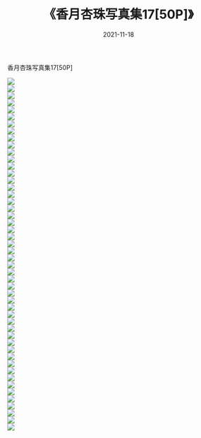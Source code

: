 ﻿---
layout: post
title:  《香月杏珠写真集17[50P]》
date:   2021-11-18
img: http://img.660000.xyz/Sharelink/性感/2021/香月杏珠写真集17[50P]/000.jpg
categories: [美女, 清纯, 唯美]
---

香月杏珠写真集17[50P]

  ![](http://img.660000.xyz/Sharelink/性感/2021/香月杏珠写真集17[50P]/001.jpg) <br> ![](http://img.660000.xyz/Sharelink/性感/2021/香月杏珠写真集17[50P]/002.jpg) <br> ![](http://img.660000.xyz/Sharelink/性感/2021/香月杏珠写真集17[50P]/003.jpg) <br> ![](http://img.660000.xyz/Sharelink/性感/2021/香月杏珠写真集17[50P]/004.jpg) <br> ![](http://img.660000.xyz/Sharelink/性感/2021/香月杏珠写真集17[50P]/005.jpg) <br> ![](http://img.660000.xyz/Sharelink/性感/2021/香月杏珠写真集17[50P]/006.jpg) <br> ![](http://img.660000.xyz/Sharelink/性感/2021/香月杏珠写真集17[50P]/007.jpg) <br> ![](http://img.660000.xyz/Sharelink/性感/2021/香月杏珠写真集17[50P]/008.jpg) <br> ![](http://img.660000.xyz/Sharelink/性感/2021/香月杏珠写真集17[50P]/009.jpg) <br> ![](http://img.660000.xyz/Sharelink/性感/2021/香月杏珠写真集17[50P]/010.jpg) <br> ![](http://img.660000.xyz/Sharelink/性感/2021/香月杏珠写真集17[50P]/011.jpg) <br> ![](http://img.660000.xyz/Sharelink/性感/2021/香月杏珠写真集17[50P]/012.jpg) <br> ![](http://img.660000.xyz/Sharelink/性感/2021/香月杏珠写真集17[50P]/013.jpg) <br> ![](http://img.660000.xyz/Sharelink/性感/2021/香月杏珠写真集17[50P]/014.jpg) <br> ![](http://img.660000.xyz/Sharelink/性感/2021/香月杏珠写真集17[50P]/015.jpg) <br> ![](http://img.660000.xyz/Sharelink/性感/2021/香月杏珠写真集17[50P]/016.jpg) <br> ![](http://img.660000.xyz/Sharelink/性感/2021/香月杏珠写真集17[50P]/017.jpg) <br> ![](http://img.660000.xyz/Sharelink/性感/2021/香月杏珠写真集17[50P]/018.jpg) <br> ![](http://img.660000.xyz/Sharelink/性感/2021/香月杏珠写真集17[50P]/019.jpg) <br> ![](http://img.660000.xyz/Sharelink/性感/2021/香月杏珠写真集17[50P]/020.jpg) <br> ![](http://img.660000.xyz/Sharelink/性感/2021/香月杏珠写真集17[50P]/021.jpg) <br> ![](http://img.660000.xyz/Sharelink/性感/2021/香月杏珠写真集17[50P]/022.jpg) <br> ![](http://img.660000.xyz/Sharelink/性感/2021/香月杏珠写真集17[50P]/023.jpg) <br> ![](http://img.660000.xyz/Sharelink/性感/2021/香月杏珠写真集17[50P]/024.jpg) <br> ![](http://img.660000.xyz/Sharelink/性感/2021/香月杏珠写真集17[50P]/025.jpg) <br> ![](http://img.660000.xyz/Sharelink/性感/2021/香月杏珠写真集17[50P]/026.jpg) <br> ![](http://img.660000.xyz/Sharelink/性感/2021/香月杏珠写真集17[50P]/027.jpg) <br> ![](http://img.660000.xyz/Sharelink/性感/2021/香月杏珠写真集17[50P]/028.jpg) <br> ![](http://img.660000.xyz/Sharelink/性感/2021/香月杏珠写真集17[50P]/029.jpg) <br> ![](http://img.660000.xyz/Sharelink/性感/2021/香月杏珠写真集17[50P]/030.jpg) <br> ![](http://img.660000.xyz/Sharelink/性感/2021/香月杏珠写真集17[50P]/031.jpg) <br> ![](http://img.660000.xyz/Sharelink/性感/2021/香月杏珠写真集17[50P]/032.jpg) <br> ![](http://img.660000.xyz/Sharelink/性感/2021/香月杏珠写真集17[50P]/033.jpg) <br> ![](http://img.660000.xyz/Sharelink/性感/2021/香月杏珠写真集17[50P]/034.jpg) <br> ![](http://img.660000.xyz/Sharelink/性感/2021/香月杏珠写真集17[50P]/035.jpg) <br> ![](http://img.660000.xyz/Sharelink/性感/2021/香月杏珠写真集17[50P]/036.jpg) <br> ![](http://img.660000.xyz/Sharelink/性感/2021/香月杏珠写真集17[50P]/037.jpg) <br> ![](http://img.660000.xyz/Sharelink/性感/2021/香月杏珠写真集17[50P]/038.jpg) <br> ![](http://img.660000.xyz/Sharelink/性感/2021/香月杏珠写真集17[50P]/039.jpg) <br> ![](http://img.660000.xyz/Sharelink/性感/2021/香月杏珠写真集17[50P]/040.jpg) <br> ![](http://img.660000.xyz/Sharelink/性感/2021/香月杏珠写真集17[50P]/041.jpg) <br> ![](http://img.660000.xyz/Sharelink/性感/2021/香月杏珠写真集17[50P]/042.jpg) <br> ![](http://img.660000.xyz/Sharelink/性感/2021/香月杏珠写真集17[50P]/043.jpg) <br> ![](http://img.660000.xyz/Sharelink/性感/2021/香月杏珠写真集17[50P]/044.jpg) <br> ![](http://img.660000.xyz/Sharelink/性感/2021/香月杏珠写真集17[50P]/045.jpg) <br> ![](http://img.660000.xyz/Sharelink/性感/2021/香月杏珠写真集17[50P]/046.jpg) <br> ![](http://img.660000.xyz/Sharelink/性感/2021/香月杏珠写真集17[50P]/047.jpg) <br> ![](http://img.660000.xyz/Sharelink/性感/2021/香月杏珠写真集17[50P]/048.jpg) <br> ![](http://img.660000.xyz/Sharelink/性感/2021/香月杏珠写真集17[50P]/049.jpg) <br> ![](http://img.660000.xyz/Sharelink/性感/2021/香月杏珠写真集17[50P]/050.jpg) <br>